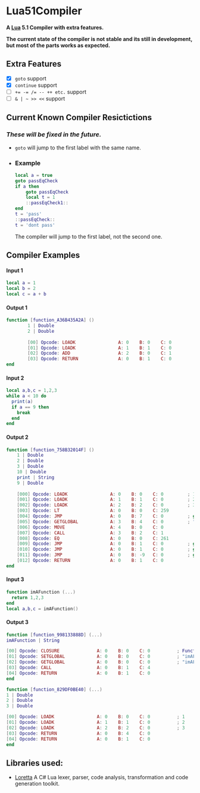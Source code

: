 
# Lua51Compiler
**A [Lua](https://www.lua.org/) 5.1 Compiler with extra features.**

**The current state of the compiler is not stable and its still in development, but most of the parts works as expected.**

## Extra Features
- [x] `goto` support
- [x] `continue` support
- [ ] `+= -= /= -- ++ etc.` support
- [ ] `& | ~ >> <<` support

## Current Known Compiler Resictictions
### **_These will be fixed in the future._**
-  `goto` will jump to the first label with the same name.
- ### Example
    ```lua
    local a = true
    goto passEqCheck
    if a then
        goto passEqCheck
        local t = 1
        ::passEqCheck1::
    end
    t = 'pass'
    ::passEqCheck::
    t = 'dont pass'
    ```
    The compiler will jump to the first label, not the second one.




## Compiler Examples
#### Input 1
```lua
local a = 1
local b = 2
local c = a + b
```
#### Output 1
```lua
function [function_A36B435A2A] ()                                          
        1 | Double                                                         
        2 | Double                                                         
                                                                           
        [00] Opcode: LOADK                A: 0    B: 0    C: 0          ; 1
        [01] Opcode: LOADK                A: 1    B: 1    C: 0          ; 2
        [02] Opcode: ADD                  A: 2    B: 0    C: 1             
        [03] Opcode: RETURN               A: 0    B: 1    C: 0             
end 
```

#### Input 2
```lua
local a,b,c = 1,2,3
while a < 10 do
  print(a)
  if a == 9 then
    break
  end
end
```
#### Output 2
```lua
function [function_758B32014F] ()
    1 | Double
    2 | Double
    3 | Double
    10 | Double
    print | String
    9 | Double
    
    [000] Opcode: LOADK                A: 0    B: 0    C: 0         ; 1
    [001] Opcode: LOADK                A: 1    B: 1    C: 0         ; 2
    [002] Opcode: LOADK                A: 2    B: 2    C: 0         ; 3
    [003] Opcode: LT                   A: 0    B: 0    C: 259
    [004] Opcode: JMP                  A: 0    B: 7    C: 0         ; goto 12
    [005] Opcode: GETGLOBAL            A: 3    B: 4    C: 0         ; "print"
    [006] Opcode: MOVE                 A: 4    B: 0    C: 0
    [007] Opcode: CALL                 A: 3    B: 2    C: 1
    [008] Opcode: EQ                   A: 0    B: 0    C: 261
    [009] Opcode: JMP                  A: 0    B: 1    C: 0         ; goto 11
    [010] Opcode: JMP                  A: 0    B: 1    C: 0         ; goto 12
    [011] Opcode: JMP                  A: 0    B: -9   C: 0         ; goto 3
    [012] Opcode: RETURN               A: 0    B: 1    C: 0
end
```

#### Input 3
```lua
function imAFunction (...)
  return 1,2,3
end
local a,b,c = imAFunction()
```
#### Output 3
```lua
function [function_998133888D] (...)
imAFunction | String

[00] Opcode: CLOSURE              A: 0    B: 0    C: 0          ; Function[function_829DF0BE40]
[01] Opcode: SETGLOBAL            A: 0    B: 0    C: 0          ; "imAFunction"
[02] Opcode: GETGLOBAL            A: 0    B: 0    C: 0          ; "imAFunction"
[03] Opcode: CALL                 A: 0    B: 1    C: 4
[04] Opcode: RETURN               A: 0    B: 1    C: 0
end

function [function_829DF0BE40] (...)
1 | Double
2 | Double
3 | Double

[00] Opcode: LOADK                A: 0    B: 0    C: 0          ; 1
[01] Opcode: LOADK                A: 1    B: 1    C: 0          ; 2
[02] Opcode: LOADK                A: 2    B: 2    C: 0          ; 3
[03] Opcode: RETURN               A: 0    B: 4    C: 0
[04] Opcode: RETURN               A: 0    B: 1    C: 0
end
```

## Libraries used:
- [Loretta](https://github.com/LorettaDevs/Loretta) A C# Lua lexer, parser, code analysis, transformation and code generation toolkit.